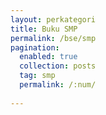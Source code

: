 ```yaml
---
layout: perkategori
title: Buku SMP
permalink: /bse/smp
pagination: 
  enabled: true
  collection: posts
  tag: smp
  permalink: /:num/
  
---
```

